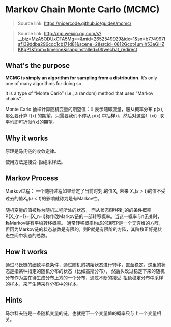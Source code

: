 # Markov Chain Monte Carlo (MCMC)
>Source link: https://nicercode.github.io/guides/mcmc/

>Source link: http://mp.weixin.qq.com/s?__biz=MzA5ODUxOTA5Mg==&mid=2652549929&idx=1&sn=b774997faf139ddba296cdc1cb171d81&scene=2&srcid=0812Gcot4umIh53aGHZKKgP1&from=timeline&isappinstalled=0#wechat_redirect

## What's the purpose
__MCMC is simply an algorithm for sampling from a distribution.__ It’s only one of many algorithms for doing so.

 It is a type of “Monte Carlo” (i.e., a random) method that uses “Markov chains” .

 Monte Carlo 抽样计算随机变量的期望值：X 表示随即变量，服从概率分布 p(x), 那么要计算 f(x) 的期望，只需要我们不停从 p(x) 中抽样xi，然后对这些f（xi）取平均即可近似f(x)的期望。

## Why it works
原理是马氏链的收敛定律。

使用方法是接受-拒绝采样法。

## Markov Process
Markov过程：
一个随机过程如果给定了当前时刻t的值$X_t$, 未来 $X_s (s>t)$的值不受过去的值$X_u (u<t)$的影响就称为是有Markov性。

随机变量的值被称为随机过程所处的状态， 而从状态i转移到j的的条件概率P{X_{n+1}=j|X_n=i}称作改Markov链的一部转移概率。当这一概率与n无关时，称Markov链有平稳转移概率。 通常转移概率构成的矩阵P是一个无穷维的方阵，但因为Markov链的状态总数是有限的，则P就是有限阶的方阵，其阶数正好是状态空间中状态的总数。

## How it works
通过马氏链的细致平稳条件，通过随机的初始状态进行转移，直至稳定。这里的状态是指某种指定的随机分布的状态（比如高斯分布）， 然后头改过稳定下来的随机分布作为盖在待生成分布上方的一个分布，通过不断的接受-拒绝稳定分布中采样的样本，来产生待采样分布中的样本。

## Hints

马尔科夫链是一条随机变量的链，也就是下一个变量值的概率只与上一个变量相关。
